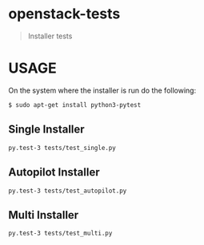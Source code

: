 # openstack-tests
> Installer tests

# USAGE

On the system where the installer is run do the following:

```
$ sudo apt-get install python3-pytest
```

## Single Installer

```
py.test-3 tests/test_single.py
```

## Autopilot Installer

```
py.test-3 tests/test_autopilot.py
```

## Multi Installer

```
py.test-3 tests/test_multi.py
```
